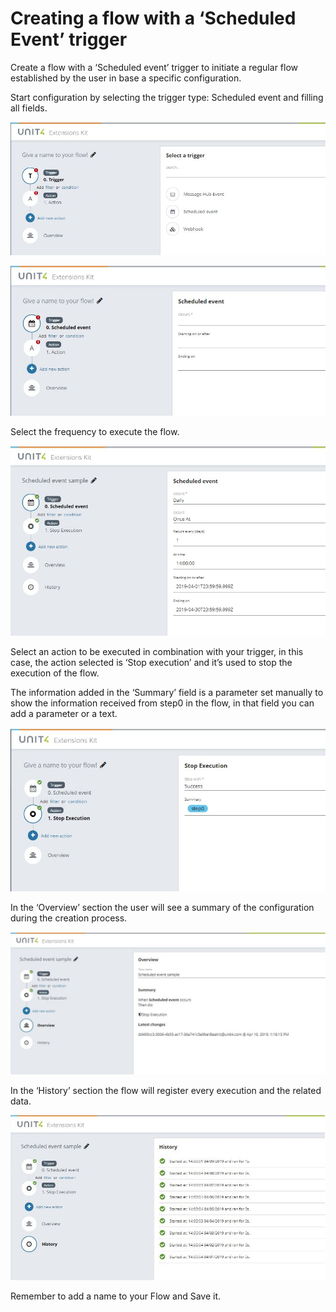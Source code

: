 # Creating a flow with a ‘Scheduled Event’ trigger

Create a flow with a ‘Scheduled event’ trigger to initiate a regular flow established by the user in base a specific configuration.

Start configuration by selecting the trigger type: Scheduled event and filling all fields.

![broken image](1.jpg)


![broken image](2.jpg)


Select the frequency to execute the flow.

![broken image](3.jpg)


Select an action to be executed in combination with your trigger, in this case, the action selected is ‘Stop execution’ and it’s used to stop the execution of the flow.

The information added in the ‘Summary’ field is a parameter set manually to show the information received from step0 in the flow, in that field you can add a parameter or a text.


![broken image](4.jpg)


In the ‘Overview’ section the user will see a summary of the configuration during the creation process.

![broken image](5.jpg)

In the ‘History’ section the flow will register every execution and the related data.

![broken image](6.jpg)

Remember to add a name to your Flow and Save it.